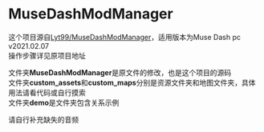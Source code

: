 # MuseDashModManager  
  
这个项目源自[Lyt99/MuseDashModManager](https://github.com/Lyt99/MuseDashModManager)，适用版本为Muse Dash pc v2021.02.07  
操作步骤详见原项目地址  
  
文件夹**MuseDashModManager**是原文件的修改，也是这个项目的源码  
文件夹**custom_assets**和**custom_maps**分别是资源文件夹和地图文件夹，具体用法请看代码或自行摸索  
文件夹**demo**是文件夹包含关系示例  
  
请自行补充缺失的音频
